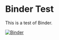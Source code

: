 # Binder Test

This is a test of Binder.

[![Binder](https://mybinder.org/badge_logo.svg)](https://mybinder.org/v2/gh/yangli0516/binder-test.git/HEAD)
